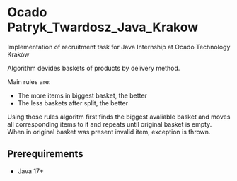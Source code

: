 # Ocado Patryk_Twardosz_Java_Krakow

Implementation of recruitment task for Java Internship at Ocado Technology Kraków

Algorithm devides baskets of products by delivery method.

Main rules are:
- The more items in biggest basket, the better
- The less baskets after split, the better

Using those rules algoritm first finds the biggest avaliable basket and moves all corresponding items to it and repeats until original basket is empty.
When in original basket was present invalid item, exception is thrown.

## Prerequirements
- Java 17+
